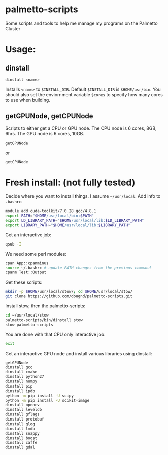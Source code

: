 # palmetto-scripts

Some scripts and tools to help me manage my programs on the Palmetto Cluster


# Usage:

## dinstall

```bash
dinstall <name>
```
Installs `<name>` to `$INSTALL_DIR`.  Default `$INSTALL_DIR` is `$HOME/usr/bin`.  You should also set the enviornment variable `$cores` to specify how many cores to use when building.

## getGPUNode, getCPUNode

Scripts to either get a CPU or GPU node. The CPU node is 6 cores, 8GB, 6hrs. The GPU node is 6 cores, 10GB.
```bash
getGPUNode
```
or
```bash
getCPUNode
```

# Fresh install: (not fully tested)

Decide where you want to install things.  I assume `~/usr/local`.
Add info to `.bashrc`:
```bash
module add cuda-toolkit/7.0.28 gcc/4.8.1
export PATH="$HOME/usr/local/bin:$PATH"
export LD_LIBRARY_PATH="$HOME/usr/local/lib:$LD_LIBRARY_PATH"
export LIBRARY_PATH="$HOME/usr/local/lib:$LIBRARY_PATH"
```

Get an interactive job:
```bash
qsub -I
```

We need some perl modules:
```bash
cpan App::cpanminus
source ~/.bashrc # update PATH changes from the previous command 
cpanm Test::Output
```

Get these scripts:
```bash
mkdir -p $HOME/usr/local/stow/; cd $HOME/usr/local/stow/
git clone https://github.com/dougnd/palmetto-scripts.git
```

Install stow, then the palmetto-scripts:
```bash
cd ~/usr/local/stow
palmetto-scripts/bin/dinstall stow
stow palmetto-scripts
```

You are done with that CPU only interactive job:
```bash
exit
```

Get an interactive GPU node and install various libraries using dinstall:
```bash
getGPUNode
dinstall gcc
dinstall cmake
dinstall python27
dinstall numpy
dinstall pip
dinstall ipdb
python -m pip install -U scipy
python -m pip install -U scikit-image
dinstall opencv
dinstall leveldb
dinstall gflags
dinstall protobuf
dinstall glog
dinstall lmdb
dinstall snappy
dinstall boost
dinstall caffe
dinstall gdal
```


